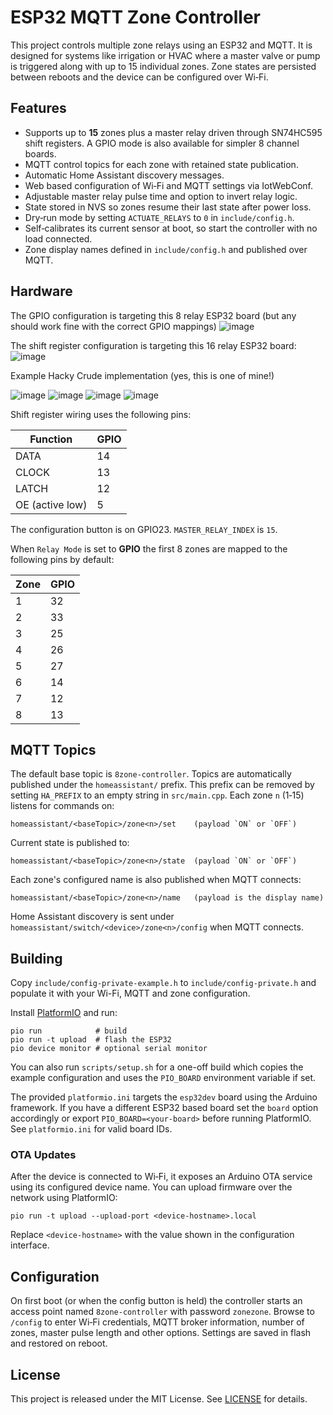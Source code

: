 # ESP32 MQTT Zone Controller

This project controls multiple zone relays using an ESP32 and MQTT. It is designed for systems like irrigation or HVAC where a master valve or pump is triggered along with up to 15 individual zones. Zone states are persisted between reboots and the device can be configured over Wi‑Fi.

## Features

- Supports up to **15** zones plus a master relay driven through SN74HC595 shift registers. A GPIO mode is also available for simpler 8 channel boards.
- MQTT control topics for each zone with retained state publication.
- Automatic Home Assistant discovery messages.
- Web based configuration of Wi‑Fi and MQTT settings via IotWebConf.
- Adjustable master relay pulse time and option to invert relay logic.
- State stored in NVS so zones resume their last state after power loss.
- Dry‑run mode by setting `ACTUATE_RELAYS` to `0` in `include/config.h`.
- Self‑calibrates its current sensor at boot, so start the controller with no load connected.
- Zone display names defined in `include/config.h` and published over MQTT.

## Hardware

The GPIO configuration is targeting this 8 relay ESP32 board (but any should work fine with the correct GPIO mappings)
![image](https://github.com/user-attachments/assets/2a5ab7c2-74e4-4811-a08b-7ef5923f3de3)

The shift register configuration is targeting this 16 relay ESP32 board:
![image](https://github.com/user-attachments/assets/8cf27e2f-2b09-4340-9b8b-3ca27deb4131)

Example Hacky Crude implementation (yes, this is one of mine!)

![image](https://github.com/user-attachments/assets/c4e541f4-674f-409d-98e6-ddceb3e50d6d)
![image](https://github.com/user-attachments/assets/58b11896-cf07-40e4-b8a4-cac35bb5c93a)
![image](https://github.com/user-attachments/assets/2fcf734a-7838-4372-8aaa-86bb81c576b6)
![image](https://github.com/user-attachments/assets/ba1d5e8e-7ea0-4f31-9fcd-a9db3452e254)

Shift register wiring uses the following pins:

| Function | GPIO |
|---------|-----|
| DATA    | 14  |
| CLOCK   | 13  |
| LATCH   | 12  |
| OE (active low) | 5 |

The configuration button is on GPIO23. `MASTER_RELAY_INDEX` is `15`.

When `Relay Mode` is set to **GPIO** the first 8 zones are mapped to the
following pins by default:

| Zone | GPIO |
|-----|-----|
| 1 | 32 |
| 2 | 33 |
| 3 | 25 |
| 4 | 26 |
| 5 | 27 |
| 6 | 14 |
| 7 | 12 |
| 8 | 13 |

## MQTT Topics

The default base topic is `8zone-controller`. Topics are automatically published under the `homeassistant/` prefix. This prefix can be removed by setting `HA_PREFIX` to an empty string in `src/main.cpp`. Each zone `n` (1‑15) listens for commands on:

```
homeassistant/<baseTopic>/zone<n>/set    (payload `ON` or `OFF`)
```

Current state is published to:

```
homeassistant/<baseTopic>/zone<n>/state  (payload `ON` or `OFF`)
```

Each zone's configured name is also published when MQTT connects:

```
homeassistant/<baseTopic>/zone<n>/name   (payload is the display name)
```

Home Assistant discovery is sent under `homeassistant/switch/<device>/zone<n>/config` when MQTT connects.

## Building

Copy `include/config-private-example.h` to `include/config-private.h` and populate it with your Wi-Fi, MQTT and zone configuration.

Install [PlatformIO](https://platformio.org) and run:

```
pio run            # build
pio run -t upload  # flash the ESP32
pio device monitor # optional serial monitor
```

You can also run `scripts/setup.sh` for a one-off build which copies the example configuration and uses the `PIO_BOARD` environment variable if set.

The provided `platformio.ini` targets the `esp32dev` board using the Arduino framework. If you have a different ESP32 based board set the `board` option accordingly or export `PIO_BOARD=<your-board>` before running PlatformIO. See `platformio.ini` for valid board IDs.

### OTA Updates

After the device is connected to Wi‑Fi, it exposes an Arduino OTA service using
its configured device name. You can upload firmware over the network using
PlatformIO:

```
pio run -t upload --upload-port <device-hostname>.local
```

Replace `<device-hostname>` with the value shown in the configuration interface.

## Configuration

On first boot (or when the config button is held) the controller starts an access point named `8zone-controller` with password `zonezone`. Browse to `/config` to enter Wi‑Fi credentials, MQTT broker information, number of zones, master pulse length and other options. Settings are saved in flash and restored on reboot.

## License

This project is released under the MIT License. See [LICENSE](LICENSE) for details.
